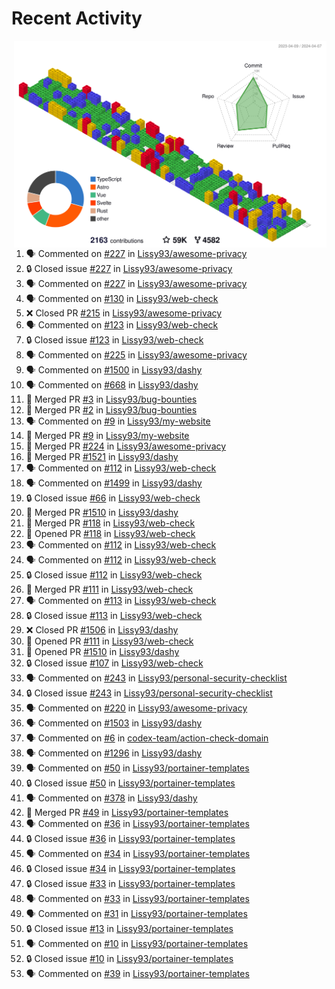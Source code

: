 # Recent Activity

<!-- Summary card -->
<a href="https://github.com/Lissy93/Lissy93/blob/master/METRICS.md">
  <img
    align="right"
    width="500"
    alt="Profile data, generated with yoshi389111/github-profile-3d-contrib"
    src="https://raw.githubusercontent.com/Lissy93/Lissy93/master/profile-3d-contrib/profile-gitblock.svg"
  />
</a>

<!--START_SECTION:activity-->
1. 🗣 Commented on [#227](https://github.com/Lissy93/awesome-privacy/issues/227) in [Lissy93/awesome-privacy](https://github.com/Lissy93/awesome-privacy)
2. 🔒 Closed issue [#227](https://github.com/Lissy93/awesome-privacy/issues/227) in [Lissy93/awesome-privacy](https://github.com/Lissy93/awesome-privacy)
3. 🗣 Commented on [#227](https://github.com/Lissy93/awesome-privacy/issues/227) in [Lissy93/awesome-privacy](https://github.com/Lissy93/awesome-privacy)
4. 🗣 Commented on [#130](https://github.com/Lissy93/web-check/issues/130) in [Lissy93/web-check](https://github.com/Lissy93/web-check)
5. ❌ Closed PR [#215](https://github.com/Lissy93/awesome-privacy/pull/215) in [Lissy93/awesome-privacy](https://github.com/Lissy93/awesome-privacy)
6. 🗣 Commented on [#123](https://github.com/Lissy93/web-check/issues/123) in [Lissy93/web-check](https://github.com/Lissy93/web-check)
7. 🔒 Closed issue [#123](https://github.com/Lissy93/web-check/issues/123) in [Lissy93/web-check](https://github.com/Lissy93/web-check)
8. 🗣 Commented on [#225](https://github.com/Lissy93/awesome-privacy/issues/225) in [Lissy93/awesome-privacy](https://github.com/Lissy93/awesome-privacy)
9. 🗣 Commented on [#1500](https://github.com/Lissy93/dashy/issues/1500) in [Lissy93/dashy](https://github.com/Lissy93/dashy)
10. 🗣 Commented on [#668](https://github.com/Lissy93/dashy/issues/668) in [Lissy93/dashy](https://github.com/Lissy93/dashy)
11. 🎉 Merged PR [#3](https://github.com/Lissy93/bug-bounties/pull/3) in [Lissy93/bug-bounties](https://github.com/Lissy93/bug-bounties)
12. 🎉 Merged PR [#2](https://github.com/Lissy93/bug-bounties/pull/2) in [Lissy93/bug-bounties](https://github.com/Lissy93/bug-bounties)
13. 🗣 Commented on [#9](https://github.com/Lissy93/my-website/issues/9) in [Lissy93/my-website](https://github.com/Lissy93/my-website)
14. 🎉 Merged PR [#9](https://github.com/Lissy93/my-website/pull/9) in [Lissy93/my-website](https://github.com/Lissy93/my-website)
15. 🎉 Merged PR [#224](https://github.com/Lissy93/awesome-privacy/pull/224) in [Lissy93/awesome-privacy](https://github.com/Lissy93/awesome-privacy)
16. 🎉 Merged PR [#1521](https://github.com/Lissy93/dashy/pull/1521) in [Lissy93/dashy](https://github.com/Lissy93/dashy)
17. 🗣 Commented on [#112](https://github.com/Lissy93/web-check/issues/112) in [Lissy93/web-check](https://github.com/Lissy93/web-check)
18. 🗣 Commented on [#1499](https://github.com/Lissy93/dashy/issues/1499) in [Lissy93/dashy](https://github.com/Lissy93/dashy)
19. 🔒 Closed issue [#66](https://github.com/Lissy93/web-check/issues/66) in [Lissy93/web-check](https://github.com/Lissy93/web-check)
20. 🎉 Merged PR [#1510](https://github.com/Lissy93/dashy/pull/1510) in [Lissy93/dashy](https://github.com/Lissy93/dashy)
21. 🎉 Merged PR [#118](https://github.com/Lissy93/web-check/pull/118) in [Lissy93/web-check](https://github.com/Lissy93/web-check)
22. 💪 Opened PR [#118](https://github.com/Lissy93/web-check/pull/118) in [Lissy93/web-check](https://github.com/Lissy93/web-check)
23. 🗣 Commented on [#112](https://github.com/Lissy93/web-check/issues/112) in [Lissy93/web-check](https://github.com/Lissy93/web-check)
24. 🗣 Commented on [#112](https://github.com/Lissy93/web-check/issues/112) in [Lissy93/web-check](https://github.com/Lissy93/web-check)
25. 🔒 Closed issue [#112](https://github.com/Lissy93/web-check/issues/112) in [Lissy93/web-check](https://github.com/Lissy93/web-check)
26. 🎉 Merged PR [#111](https://github.com/Lissy93/web-check/pull/111) in [Lissy93/web-check](https://github.com/Lissy93/web-check)
27. 🗣 Commented on [#113](https://github.com/Lissy93/web-check/issues/113) in [Lissy93/web-check](https://github.com/Lissy93/web-check)
28. 🔒 Closed issue [#113](https://github.com/Lissy93/web-check/issues/113) in [Lissy93/web-check](https://github.com/Lissy93/web-check)
29. ❌ Closed PR [#1506](https://github.com/Lissy93/dashy/pull/1506) in [Lissy93/dashy](https://github.com/Lissy93/dashy)
30. 💪 Opened PR [#111](https://github.com/Lissy93/web-check/pull/111) in [Lissy93/web-check](https://github.com/Lissy93/web-check)
31. 💪 Opened PR [#1510](https://github.com/Lissy93/dashy/pull/1510) in [Lissy93/dashy](https://github.com/Lissy93/dashy)
32. 🔒 Closed issue [#107](https://github.com/Lissy93/web-check/issues/107) in [Lissy93/web-check](https://github.com/Lissy93/web-check)
33. 🗣 Commented on [#243](https://github.com/Lissy93/personal-security-checklist/issues/243) in [Lissy93/personal-security-checklist](https://github.com/Lissy93/personal-security-checklist)
34. 🔒 Closed issue [#243](https://github.com/Lissy93/personal-security-checklist/issues/243) in [Lissy93/personal-security-checklist](https://github.com/Lissy93/personal-security-checklist)
35. 🗣 Commented on [#220](https://github.com/Lissy93/awesome-privacy/issues/220) in [Lissy93/awesome-privacy](https://github.com/Lissy93/awesome-privacy)
36. 🗣 Commented on [#1503](https://github.com/Lissy93/dashy/issues/1503) in [Lissy93/dashy](https://github.com/Lissy93/dashy)
37. 🗣 Commented on [#6](https://github.com/codex-team/action-check-domain/issues/6) in [codex-team/action-check-domain](https://github.com/codex-team/action-check-domain)
38. 🗣 Commented on [#1296](https://github.com/Lissy93/dashy/issues/1296) in [Lissy93/dashy](https://github.com/Lissy93/dashy)
39. 🗣 Commented on [#50](https://github.com/Lissy93/portainer-templates/issues/50) in [Lissy93/portainer-templates](https://github.com/Lissy93/portainer-templates)
40. 🔒 Closed issue [#50](https://github.com/Lissy93/portainer-templates/issues/50) in [Lissy93/portainer-templates](https://github.com/Lissy93/portainer-templates)
41. 🗣 Commented on [#378](https://github.com/Lissy93/dashy/issues/378) in [Lissy93/dashy](https://github.com/Lissy93/dashy)
42. 🎉 Merged PR [#49](https://github.com/Lissy93/portainer-templates/pull/49) in [Lissy93/portainer-templates](https://github.com/Lissy93/portainer-templates)
43. 🗣 Commented on [#36](https://github.com/Lissy93/portainer-templates/issues/36) in [Lissy93/portainer-templates](https://github.com/Lissy93/portainer-templates)
44. 🔒 Closed issue [#36](https://github.com/Lissy93/portainer-templates/issues/36) in [Lissy93/portainer-templates](https://github.com/Lissy93/portainer-templates)
45. 🗣 Commented on [#34](https://github.com/Lissy93/portainer-templates/issues/34) in [Lissy93/portainer-templates](https://github.com/Lissy93/portainer-templates)
46. 🔒 Closed issue [#34](https://github.com/Lissy93/portainer-templates/issues/34) in [Lissy93/portainer-templates](https://github.com/Lissy93/portainer-templates)
47. 🔒 Closed issue [#33](https://github.com/Lissy93/portainer-templates/issues/33) in [Lissy93/portainer-templates](https://github.com/Lissy93/portainer-templates)
48. 🗣 Commented on [#33](https://github.com/Lissy93/portainer-templates/issues/33) in [Lissy93/portainer-templates](https://github.com/Lissy93/portainer-templates)
49. 🗣 Commented on [#31](https://github.com/Lissy93/portainer-templates/issues/31) in [Lissy93/portainer-templates](https://github.com/Lissy93/portainer-templates)
50. 🔒 Closed issue [#13](https://github.com/Lissy93/portainer-templates/issues/13) in [Lissy93/portainer-templates](https://github.com/Lissy93/portainer-templates)
51. 🗣 Commented on [#10](https://github.com/Lissy93/portainer-templates/issues/10) in [Lissy93/portainer-templates](https://github.com/Lissy93/portainer-templates)
52. 🔒 Closed issue [#10](https://github.com/Lissy93/portainer-templates/issues/10) in [Lissy93/portainer-templates](https://github.com/Lissy93/portainer-templates)
53. 🗣 Commented on [#39](https://github.com/Lissy93/portainer-templates/issues/39) in [Lissy93/portainer-templates](https://github.com/Lissy93/portainer-templates)
<!--END_SECTION:activity-->
